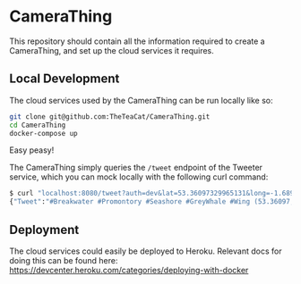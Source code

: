 # CameraThing

This repository should contain all the information required to create a CameraThing, and set up the cloud services it requires.



## Local Development

The cloud services used by the CameraThing can be run locally like so:

```bash
git clone git@github.com:TheTeaCat/CameraThing.git
cd CameraThing
docker-compose up
```

Easy peasy!

The CameraThing simply queries the `/tweet` endpoint of the Tweeter service, which you can mock locally with the following curl command:

```bash
$ curl "localhost:8080/tweet?auth=dev&lat=53.36097329965131&long=-1.6899902029658576" -F 'image=@./test.jpg'
{"Tweet":"#Breakwater #Promontory #Seashore #GreyWhale #Wing (53.36097,-1.68999)"}
```



## Deployment

The cloud services could easily be deployed to Heroku. Relevant docs for doing this can be found here: https://devcenter.heroku.com/categories/deploying-with-docker